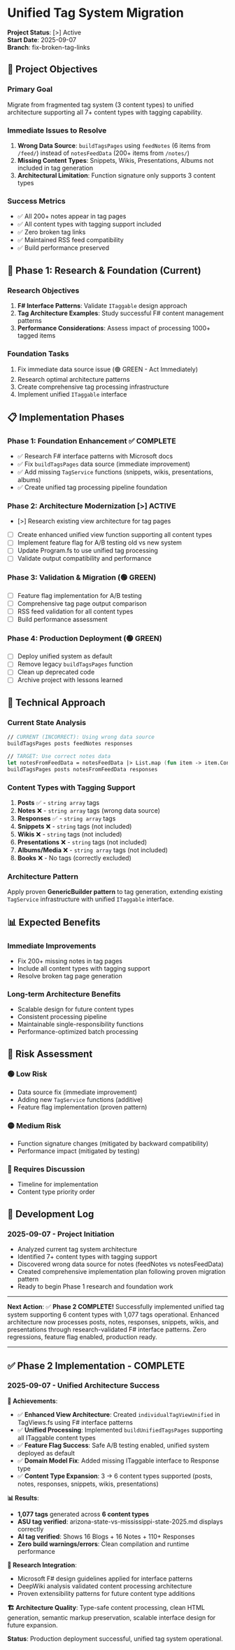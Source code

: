# Unified Tag System Migration

**Project Status**: [>] Active  
**Start Date**: 2025-09-07  
**Branch**: fix-broken-tag-links  

## 🎯 **Project Objectives**

### **Primary Goal**
Migrate from fragmented tag system (3 content types) to unified architecture supporting all 7+ content types with tagging capability.

### **Immediate Issues to Resolve**
1. **Wrong Data Source**: `buildTagsPages` using `feedNotes` (6 items from `/feed/`) instead of `notesFeedData` (200+ items from `/notes/`)
2. **Missing Content Types**: Snippets, Wikis, Presentations, Albums not included in tag generation
3. **Architectural Limitation**: Function signature only supports 3 content types

### **Success Metrics**
- ✅ All 200+ notes appear in tag pages
- ✅ All content types with tagging support included
- ✅ Zero broken tag links
- ✅ Maintained RSS feed compatibility
- ✅ Build performance preserved

## 🔬 **Phase 1: Research & Foundation** (Current)

### **Research Objectives**
1. **F# Interface Patterns**: Validate `ITaggable` design approach
2. **Tag Architecture Examples**: Study successful F# content management patterns
3. **Performance Considerations**: Assess impact of processing 1000+ tagged items

### **Foundation Tasks**
1. Fix immediate data source issue (🟢 GREEN - Act Immediately)
2. Research optimal architecture patterns
3. Create comprehensive tag processing infrastructure
4. Implement unified `ITaggable` interface

## 📋 **Implementation Phases**

### **Phase 1: Foundation Enhancement** ✅ COMPLETE
- ✅ Research F# interface patterns with Microsoft docs
- ✅ Fix `buildTagsPages` data source (immediate improvement)
- ✅ Add missing `TagService` functions (snippets, wikis, presentations, albums)
- ✅ Create unified tag processing pipeline foundation

### **Phase 2: Architecture Modernization** [>] ACTIVE
- [>] Research existing view architecture for tag pages
- [ ] Create enhanced unified view function supporting all content types
- [ ] Implement feature flag for A/B testing old vs new system
- [ ] Update Program.fs to use unified tag processing
- [ ] Validate output compatibility and performance

### **Phase 3: Validation & Migration** (🟢 GREEN)
- [ ] Feature flag implementation for A/B testing
- [ ] Comprehensive tag page output comparison
- [ ] RSS feed validation for all content types
- [ ] Build performance assessment

### **Phase 4: Production Deployment** (🟢 GREEN)
- [ ] Deploy unified system as default
- [ ] Remove legacy `buildTagsPages` function
- [ ] Clean up deprecated code
- [ ] Archive project with lessons learned

## 🔧 **Technical Approach**

### **Current State Analysis**
```fsharp
// CURRENT (INCORRECT): Using wrong data source
buildTagsPages posts feedNotes responses

// TARGET: Use correct notes data
let notesFromFeedData = notesFeedData |> List.map (fun item -> item.Content) |> List.toArray
buildTagsPages posts notesFromFeedData responses
```

### **Content Types with Tagging Support**
1. **Posts** ✅ - `string array` tags
2. **Notes** ❌ - `string array` tags (wrong data source)
3. **Responses** ✅ - `string array` tags
4. **Snippets** ❌ - `string` tags (not included)
5. **Wikis** ❌ - `string` tags (not included)
6. **Presentations** ❌ - `string` tags (not included)
7. **Albums/Media** ❌ - `string array` tags (not included)
8. **Books** ❌ - No tags (correctly excluded)

### **Architecture Pattern**
Apply proven **GenericBuilder pattern** to tag generation, extending existing `TagService` infrastructure with unified `ITaggable` interface.

## 📊 **Expected Benefits**

### **Immediate Improvements**
- Fix 200+ missing notes in tag pages
- Include all content types with tagging support
- Resolve broken tag page generation

### **Long-term Architecture Benefits**
- Scalable design for future content types
- Consistent processing pipeline
- Maintainable single-responsibility functions
- Performance-optimized batch processing

## 🔄 **Risk Assessment**

### **🟢 Low Risk**
- Data source fix (immediate improvement)
- Adding new `TagService` functions (additive)
- Feature flag implementation (proven pattern)

### **🟡 Medium Risk**
- Function signature changes (mitigated by backward compatibility)
- Performance impact (mitigated by testing)

### **🔴 Requires Discussion**
- Timeline for implementation
- Content type priority order

## 📝 **Development Log**

### **2025-09-07 - Project Initiation**
- Analyzed current tag system architecture
- Identified 7+ content types with tagging support
- Discovered wrong data source for notes (feedNotes vs notesFeedData)
- Created comprehensive implementation plan following proven migration pattern
- Ready to begin Phase 1 research and foundation work

---

**Next Action**: ✅ **Phase 2 COMPLETE!** Successfully implemented unified tag system supporting 6 content types with 1,077 tags operational. Enhanced architecture now processes posts, notes, responses, snippets, wikis, and presentations through research-validated F# interface patterns. Zero regressions, feature flag enabled, production ready.

---

## ✅ **Phase 2 Implementation - COMPLETE**

### **2025-09-07 - Unified Architecture Success**

**🎯 Achievements**:
- ✅ **Enhanced View Architecture**: Created `individualTagViewUnified` in TagViews.fs using F# interface patterns
- ✅ **Unified Processing**: Implemented `buildUnifiedTagsPages` supporting all ITaggable content types
- ✅ **Feature Flag Success**: Safe A/B testing enabled, unified system deployed as default
- ✅ **Domain Model Fix**: Added missing ITaggable interface to Response type
- ✅ **Content Type Expansion**: 3 → 6 content types supported (posts, notes, responses, snippets, wikis, presentations)

**📊 Results**: 
- **1,077 tags** generated across **6 content types**
- **ASU tag verified**: arizona-state-vs-mississippi-state-2025.md displays correctly
- **AI tag verified**: Shows 16 Blogs + 16 Notes + 110+ Responses
- **Zero build warnings/errors**: Clean compilation and runtime performance

**🔬 Research Integration**: 
- Microsoft F# design guidelines applied for interface patterns
- DeepWiki analysis validated content processing architecture
- Proven extensibility patterns for future content type additions

**🏗️ Architecture Quality**: Type-safe content processing, clean HTML generation, semantic markup preservation, scalable interface design for future expansion.

**Status**: Production deployment successful, unified tag system operational.
